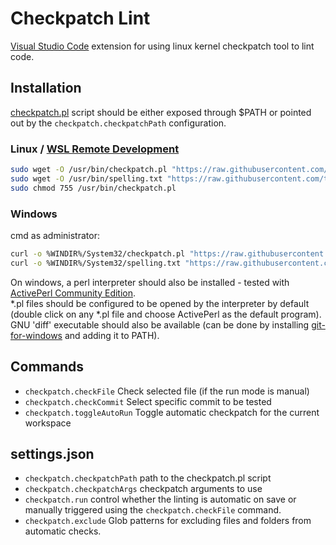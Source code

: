 # Checkpatch Lint

[Visual Studio Code](https://github.com/Microsoft/vscode) extension for using linux kernel checkpatch tool to lint code.

## Installation

[checkpatch.pl](https://github.com/torvalds/linux/blob/master/scripts/checkpatch.pl) script should be either exposed through $PATH or
pointed out by the `checkpatch.checkpatchPath` configuration.

### Linux / [WSL Remote Development](https://code.visualstudio.com/docs/remote/wsl)
  ```bash
sudo wget -O /usr/bin/checkpatch.pl "https://raw.githubusercontent.com/torvalds/linux/master/scripts/checkpatch.pl"
sudo wget -O /usr/bin/spelling.txt "https://raw.githubusercontent.com/torvalds/linux/master/scripts/spelling.txt"
sudo chmod 755 /usr/bin/checkpatch.pl
  ```


### Windows

cmd as administrator:
  ```bash
curl -o %WINDIR%/System32/checkpatch.pl "https://raw.githubusercontent.com/torvalds/linux/master/scripts/checkpatch.pl"
curl -o %WINDIR%/System32/spelling.txt "https://raw.githubusercontent.com/torvalds/linux/master/scripts/spelling.txt"
  ```
On windows, a perl interpreter should also be installed - tested with [ActivePerl Community Edition](https://www.activestate.com/products/activeperl/downloads/).  
*.pl files should be configured to be opened by the interpreter by default (double click on any *.pl file and choose ActivePerl as the default program).
GNU 'diff' executable should also be available (can be done by installing [git-for-windows](https://git-scm.com/download/win) and adding it to PATH).

## Commands
* `checkpatch.checkFile` Check selected file (if the run mode is manual)
* `checkpatch.checkCommit` Select specific commit to be tested
* `checkpatch.toggleAutoRun` Toggle automatic checkpatch for the current workspace

## settings.json
* `checkpatch.checkpatchPath` path to the checkpatch.pl script
* `checkpatch.checkpatchArgs` checkpatch arguments to use
* `checkpatch.run` control whether the linting is automatic on save or manually triggered using the `checkpatch.checkFile` command.
* `checkpatch.exclude` Glob patterns for excluding files and folders from automatic checks.
